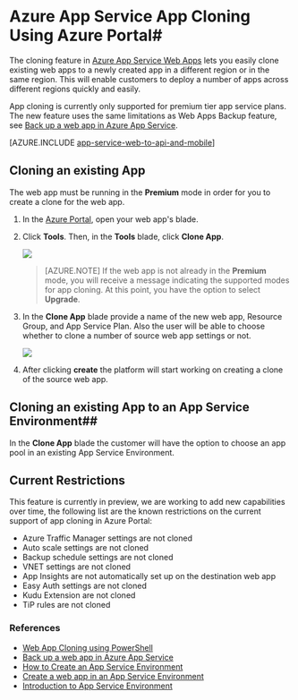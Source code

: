 <properties
	pageTitle="Web App Cloning using Azure Portal"
	description="Learn how to clone your Web Apps to new Web Apps using Azure Portal."
	services="app-service\web"
	documentationCenter=""
	authors="ahmedelnably"
	manager="stefsch"
	editor=""/>

<tags
	ms.service="app-service-web"
	ms.workload="web"
	ms.tgt_pltfrm="na"
	ms.devlang="na"
	ms.topic="article"
	ms.date="03/08/2016"
	ms.author="ahmedelnably"/>

# Azure App Service App Cloning Using Azure Portal#

The cloning feature in [Azure App Service Web Apps](http://go.microsoft.com/fwlink/?LinkId=529714) lets you easily clone existing web apps to a newly created app in a different region or in the same region. This will enable customers to deploy a number of apps across different regions quickly and easily.

App cloning is currently only supported for premium tier app service plans. The new feature uses the same limitations as Web Apps Backup feature, see [Back up a web app in Azure App Service](web-sites-backup.md).

[AZURE.INCLUDE [app-service-web-to-api-and-mobile](../../includes/app-service-web-to-api-and-mobile.md)] 


## Cloning an existing App ##

The web app must be running in the **Premium** mode in order for you to create a clone for the web app.

1. In the [Azure Portal](https://portal.azure.com/), open your web app's blade.
2. Click **Tools**. Then, in the **Tools** blade, click **Clone App**.

	![][1]

	> [AZURE.NOTE]
	> If the web app is not already in the **Premium** mode, you will receive a message indicating the supported modes for app cloning. At this point, you have the option to select **Upgrade**.
	
3. In the **Clone App** blade provide a name of the new web app, Resource Group, and App Service Plan. Also the user will be able to choose whether to clone a number of source web app settings or not.

	![][2]

4. After clicking **create** the platform will start working on creating a clone of the source web app.

## Cloning an existing App to an App Service Environment##

In the **Clone App** blade the customer will have the option to choose an app pool in an existing App Service Environment.

## Current Restrictions ##

This feature is currently in preview, we are working to add new capabilities over time, the following list are the known restrictions on the current support of app cloning in Azure Portal:

- Azure Traffic Manager settings are not cloned
- Auto scale settings are not cloned
- Backup schedule settings are not cloned
- VNET settings are not cloned
- App Insights are not automatically set up on the destination web app
- Easy Auth settings are not cloned
- Kudu Extension are not cloned
- TiP rules are not cloned


### References ###
- [Web App Cloning using PowerShell](app-service-web-app-cloning.md)
- [Back up a web app in Azure App Service](web-sites-backup.md)
- [How to Create an App Service Environment](app-service-web-how-to-create-an-app-service-environment.md)
- [Create a web app in an App Service Environment](app-service-web-how-to-create-a-web-app-in-an-ase.md)
- [Introduction to App Service Environment](app-service-app-service-environment-intro.md)

<!--Image references-->
[1]: ./media/app-service-web-app-cloning-portal/CloningBlade.png
[2]: ./media/app-service-web-app-cloning-portal/CloneSettings.png